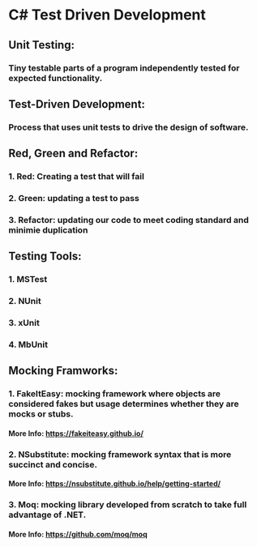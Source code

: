 # C# Test Driven Development

## Unit Testing: 
### Tiny testable parts of a program independently tested for expected functionality.

## Test-Driven Development:
### Process that uses unit tests to drive the design of software.

## Red, Green and Refactor:
### 1. Red: Creating a test that will fail
### 2. Green: updating a test to pass
### 3. Refactor: updating our code to meet coding standard and minimie duplication

## Testing Tools:
### 1. MSTest
### 2. NUnit
### 3. xUnit
### 4. MbUnit

## Mocking Framworks:
### 1. FakeItEasy: mocking framework where objects are considered fakes but usage determines whether they are mocks or stubs.
#### More Info: https://fakeiteasy.github.io/

### 2. NSubstitute: mocking framework syntax that is more succinct and concise.
#### More Info: https://nsubstitute.github.io/help/getting-started/

### 3. Moq: mocking library developed from scratch to take full advantage of .NET.
#### More Info: https://github.com/moq/moq
